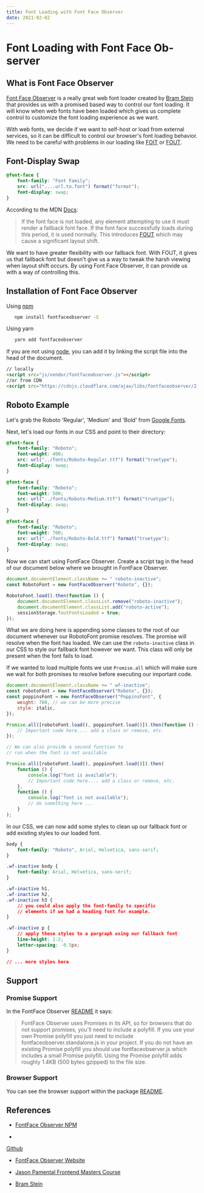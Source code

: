 ```yaml
---
title: Font Loading with Font Face Ob­server
date: 2021-02-02
---
```


# Font Loading with Font Face Ob­server

## What is Font Face Observer

[Font Face Observer](https://fontfaceobserver.com/) is a really great web font loader created by [Bram Stein](https://www.bramstein.com/) that provides us with a promised based way to control our font loading. It will know when web fonts have been loaded which gives us complete control to customize the font loading experience as we want.

With web fonts, we decide if we want to self-host or load from external services, so it can be difficult to control our browser's font loading behavior. We need to be careful with problems in our loading like [FOIT](https://www.zachleat.com/web/webfont-glossary/#foit) or [FOUT](https://www.zachleat.com/web/webfont-glossary/#fout).

## Font-Display Swap

```css
@font-face {
	font-family: "Font Family";
	src: url("....url.to.font") format("format");
	font-display: swap;
}
```

According to the MDN [Docs](https://developer.mozilla.org/en-US/docs/Web/CSS/@font-face/font-display):

> If the font face is not loaded, any element attempting to use it must render a fallback font face. If the font face successfully loads during this period, it is used normally. This introduces [FOUT](https://www.zachleat.com/web/webfont-glossary/#fout) which may cause a significant layout shift.

We want to have greater flexibility with our fallback font. With FOUT, it gives us that fallback font but doesn't give us a way to tweak the harsh viewing when layout shift occurs. By using Font Face Observer, it can provide us with a way of controlling this.

## Installation of Font Face Observer

Using [npm](https://www.npmjs.com/package/fontfaceobserver)

```bash
   npm install fontfaceobserver -S
```

Using yarn

```bash
   yarn add fontfaceobserver
```

If you are not using [node](https://nodejs.org/en/), you can add it by linking the script file into the head of the document.

```html
// locally
<script src="js/vendor/fontfaceobserver.js"></script>
//or from CDN
<script src="https://cdnjs.cloudflare.com/ajax/libs/fontfaceobserver/2.1.0/fontfaceobserver.js"></script>
```

## Roboto Example

Let's grab the Roboto 'Regular', 'Medium' and 'Bold' from [Google Fonts](https://fonts.google.com/specimen/Roboto?sidebar.open=true&selection.family=Roboto:wght@300;400;700).

Next, let's load our fonts in our CSS and point to their directory:

```css
@font-face {
	font-family: "Roboto";
	font-weight: 400;
	src: url("../fonts/Roboto-Regular.ttf") format("truetype");
	font-display: swap;
}

@font-face {
	font-family: "Roboto";
	font-weight: 500;
	src: url("../fonts/Roboto-Medium.ttf") format("truetype");
	font-display: swap;
}

@font-face {
	font-family: "Roboto";
	font-weight: 700;
	src: url("../fonts/Roboto-Bold.ttf") format("truetype");
	font-display: swap;
}
```

Now we can start using FontFace Observer.
Create a script tag in the head of our document below where we brought in FontFace Observer.

```js
document.documentElement.className += " roboto-inactive";
const RobotoFont = new FontFaceObserver("Roboto", {});

RobotoFont.load().then(function () {
	document.documentElement.classList.remove("roboto-inactive");
	document.documentElement.classList.add("roboto-active");
	sessionStorage.foutFontsLoaded = true;
});
```

What we are doing here is appending some classes to the root of our document whenever our RobotoFont promise resolves. The promise will resolve when the font has loaded. We can use the `roboto-inactive` class in our CSS to style our fallback font however we want. This class will only be present when the font fails to load.

If we wanted to load multiple fonts we use `Promise.all` which will make sure we wait for both promises to resolve before executing our important code.

```js
document.documentElement.className += " wf-inactive";
const robotoFont = new FontFaceObserver("Roboto", {});
const poppinsFont = new FontFaceObserver("PoppinsFont", {
	weight: 700, // we can be more precise
	style: italic,
});

Promise.all([robotoFont.load(), poppinsFont.load()]).then(function () {
	// Important code here.... add a class or remove, etc.
});

// We can also provide a second function to
// run when the font is not available

Promise.all([robotoFont.load(), poppinsFont.load()]).then(
	function () {
		console.log("font is available");
		// Important code here.... add a class or remove, etc.
	},
	function () {
		console.log("font is not available");
		// do something here ...
	}
);
```

In our CSS, we can now add some styles to clean up our fallback font or add existing styles to our
loaded font.

```css
body {
	font-family: "Roboto", Arial, Helvetica, sans-serif;
}

.wf-inactive body {
	font-family: Arial, Helvetica, sans-serif;
}

.wf-inactive h1,
.wf-inactive h2,
.wf-inactive h3 {
	// you could also apply the font-family to specific
	// elements if we had a heading font for example.
}

.wf-inactive p {
	// apply these styles to a pargraph using our fallback font
	line-height: 1.2;
	letter-spacing: -0.5px;
}

// ... more styles here
```

## Support

### Promise Support

In the FontFace Observer [README](https://www.npmjs.com/package/fontfaceobserver) it says:

> FontFace Observer uses Promises in its API, so for browsers that do not support promises, you'll need to include a polyfill. If you use your own Promise polyfill you just need to include fontfaceobserver.standalone.js in your project. If you do not have an existing Promise polyfill you should use fontfaceobserver.js which includes a small Promise polyfill. Using the Promise polyfill adds roughly 1.4KB (500 bytes gzipped) to the file size.

### Browser Support

You can see the browser support within the package [README](https://www.npmjs.com/package/fontfaceobserver#browser-support).

## References

- [FontFace Observer NPM](https://www.npmjs.com/package/fontfaceobserver)

-

[Github](https://github.com/bramstein/fontfaceobserver)

- [FontFace Observer Website](https://fontfaceobserver.com/)

- [Jason Pamental Frontend Masters Course](https://frontendmasters.com/courses/responsive-typography-v2)

- [Bram Stein](https://www.bramstein.com/writing/web-font-loading-patterns.html)
